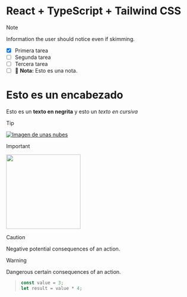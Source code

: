 # React + TypeScript + Tailwind CSS

> [!NOTE]
> Information the user should notice even if skimming.
>
> - [x] Primera tarea
> - [ ] Segunda tarea
> - [ ] Tercera tarea
> - [ ] :memo: **Nota:** Esto es una nota.
>
> # Esto es un encabezado
>
> Esto es un **texto en negrita** y esto un _texto en cursiva_

> [!TIP]
>
> [![Imagen de unas nubes](https://tutorialmarkdown.com/img/tutorial/imagen-markdown.webp)](https://tutorialmarkdown.com/img/tutorial/imagen-markdown.webp)

> [!IMPORTANT]
>
> <img src="https://tutorialmarkdown.com/img/tutorial/imagen-markdown.webp" width="200" height="200" />

> [!CAUTION]
> Negative potential consequences of an action.

> [!WARNING]
> Dangerous certain consequences of an action.

> ```javascript
> const value = 3;
> let result = value * 4;
> ```

